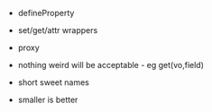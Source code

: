 - defineProperty
- set/get/attr wrappers
- proxy

- nothing weird will be acceptable - eg get(vo,field)
- short sweet names
- smaller is better
